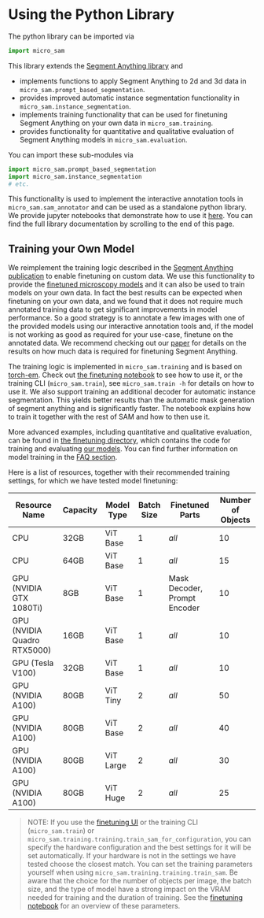 # Using the Python Library

The python library can be imported via

```python
import micro_sam
```

This library extends the [Segment Anything library](https://github.com/facebookresearch/segment-anything) and

- implements functions to apply Segment Anything to 2d and 3d data in `micro_sam.prompt_based_segmentation`.
- provides improved automatic instance segmentation functionality in `micro_sam.instance_segmentation`.
- implements training functionality that can be used for finetuning Segment Anything on your own data in `micro_sam.training`.
- provides functionality for quantitative and qualitative evaluation of Segment Anything models in `micro_sam.evaluation`.

You can import these sub-modules via

```python
import micro_sam.prompt_based_segmentation
import micro_sam.instance_segmentation
# etc.
```

This functionality is used to implement the interactive annotation tools in `micro_sam.sam_annotator` and can be used as a standalone python library.
We provide jupyter notebooks that demonstrate how to use it [here](https://github.com/computational-cell-analytics/micro-sam/tree/master/notebooks). You can find the full library documentation by scrolling to the end of this page. 

## Training your Own Model

We reimplement the training logic described in the [Segment Anything publication](https://arxiv.org/abs/2304.02643) to enable finetuning on custom data.
We use this functionality to provide the [finetuned microscopy models](#finetuned-models) and it can also be used to train models on your own data.
In fact the best results can be expected when finetuning on your own data, and we found that it does not require much annotated training data to get significant improvements in model performance.
So a good strategy is to annotate a few images with one of the provided models using our interactive annotation tools and, if the model is not working as good as required for your use-case, finetune on the annotated data.
We recommend checking out our [paper](https://www.nature.com/articles/s41592-024-02580-4) for details on the results on how much data is required for finetuning Segment Anything.

The training logic is implemented in `micro_sam.training` and is based on [torch-em](https://github.com/constantinpape/torch-em). Check out [the finetuning notebook](https://github.com/computational-cell-analytics/micro-sam/blob/master/notebooks/sam_finetuning.ipynb) to see how to use it, or the training CLI (`micro_sam.train`), see `micro_sam.train -h` for details on how to use it.
We also support training an additional decoder for automatic instance segmentation. This yields better results than the automatic mask generation of segment anything and is significantly faster.
The notebook explains how to train it together with the rest of SAM and how to then use it.

More advanced examples, including quantitative and qualitative evaluation, can be found in [the finetuning directory](https://github.com/computational-cell-analytics/micro-sam/tree/master/finetuning), which contains the code for training and evaluating [our models](finetuned-models). You can find further information on model training in the [FAQ section](fine-tuning-questions).

Here is a list of resources, together with their recommended training settings, for which we have tested model finetuning:

| Resource Name               | Capacity | Model Type | Batch Size | Finetuned Parts              | Number of Objects|
|-----------------------------|----------|------------|------------|------------------------------|------------------|
| CPU                         | 32GB     | ViT Base   | 1          | *all*                        | 10               |
| CPU                         | 64GB     | ViT Base   | 1          | *all*                        | 15               |
| GPU (NVIDIA GTX 1080Ti)     | 8GB      | ViT Base   | 1          | Mask Decoder, Prompt Encoder | 10               |
| GPU (NVIDIA Quadro RTX5000) | 16GB     | ViT Base   | 1          | *all*                        | 10               |
| GPU (Tesla V100)            | 32GB     | ViT Base   | 1          | *all*                        | 10               |
| GPU (NVIDIA A100)           | 80GB     | ViT Tiny   | 2          | *all*                        | 50               |
| GPU (NVIDIA A100)           | 80GB     | ViT Base   | 2          | *all*                        | 40               |
| GPU (NVIDIA A100)           | 80GB     | ViT Large  | 2          | *all*                        | 30               |
| GPU (NVIDIA A100)           | 80GB     | ViT Huge   | 2          | *all*                        | 25               |

> NOTE: If you use the [finetuning UI](#finetuning-ui) or the training CLI (`micro_sam.train`) or `micro_sam.training.training.train_sam_for_configuration`, you can specify the hardware configuration and the best settings for it will be set automatically. If your hardware is not in the settings we have tested choose the closest match. You can set the training parameters yourself when using `micro_sam.training.training.train_sam`. Be aware that the choice for the number of objects per image, the batch size, and the type of model have a strong impact on the VRAM needed for training and the duration of training. See the [finetuning notebook](https://github.com/computational-cell-analytics/micro-sam/blob/master/notebooks/sam_finetuning.ipynb) for an overview of these parameters.
